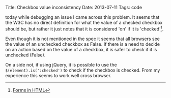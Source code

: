 Title: Checkbox value inconsistency
Date: 2013-07-11
Tags: code

today while debugging an issue I came across this problem. It seems that the W3C has no direct definition for what the value of a checked checkbox should be, but rather it just notes that it is considered 'on' if it is 'checked'[^wwwcchkbx].

Even though it is not mentioned in the spec it seems that all browsers see the value of an unchecked checkbox as False. If there is a need to decide on an action based on the value of a checkbox, it is safer to check if it is unchecked (False).

On a side not, if using jQuery, it is possible to use the <code>$(element).is(':checked')</code> to check if the checkbox is checked. From my experience this seems to work well cross browser.



[^wwwcchkbx]: [Forms in HTML](http://www.w3.org/TR/REC-html40/interact/forms.html#adef-value-INPUT)